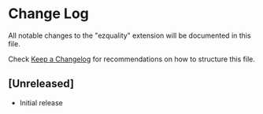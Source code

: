 # Change Log

All notable changes to the "ezquality" extension will be documented in this file.

Check [Keep a Changelog](http://keepachangelog.com/) for recommendations on how to structure this file.

## [Unreleased]

- Initial release
